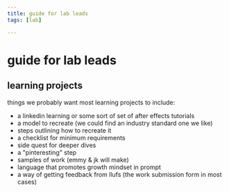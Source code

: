 ```yaml
---
title: guide for lab leads
tags: [lab]

---
```


# guide for lab leads

## learning projects
things we probably want most learning projects to include:
* a linkedin learning or some sort of set of after effects tutorials
* a model to recreate (we could find an industry standard one we like)
*  steps outlining how to recreate it
*  a checklist for minimum requirements
*  side quest for deeper dives
* a "pinteresting" step
* samples of work (emmy & jk will make)
* language that promotes growth mindset in prompt
* a way of getting feedback from llufs (the work submission form in most cases) 